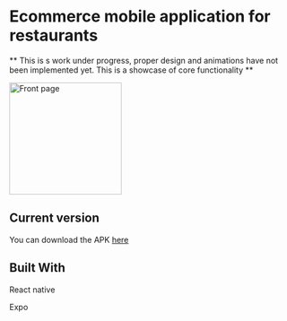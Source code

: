 # Ecommerce mobile application for restaurants
** This is s work under progress, proper design and animations have not been implemented yet. 
This is a showcase of core functionality ** 

<img src="https://github.com/sin0a/Takeaway/tree/master/images/frontpage.jpg" alt="Front page" width="200">

## Current version

You can download the APK [here](http://ec2-18-130-12-237.eu-west-2.compute.amazonaws.com/pizza.apk)

## Built With
React native 

Expo
